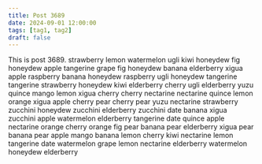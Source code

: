 ```yaml
---
title: Post 3689
date: 2024-09-01 12:00:00
tags: [tag1, tag2]
draft: false
---
```

This is post 3689.
strawberry
lemon
watermelon
ugli
kiwi
honeydew
fig
honeydew
apple
tangerine
grape
fig
honeydew
banana
elderberry
xigua
apple
raspberry
banana
honeydew
raspberry
ugli
honeydew
tangerine
tangerine
strawberry
honeydew
kiwi
elderberry
cherry
ugli
elderberry
yuzu
quince
mango
lemon
xigua
cherry
cherry
nectarine
nectarine
quince
lemon
orange
xigua
apple
cherry
pear
cherry
pear
yuzu
nectarine
strawberry
zucchini
honeydew
zucchini
elderberry
zucchini
date
banana
xigua
zucchini
apple
watermelon
elderberry
tangerine
date
quince
apple
nectarine
orange
cherry
orange
fig
pear
banana
pear
elderberry
xigua
pear
banana
pear
apple
mango
banana
lemon
cherry
kiwi
nectarine
lemon
tangerine
date
watermelon
grape
lemon
nectarine
elderberry
watermelon
honeydew
elderberry
